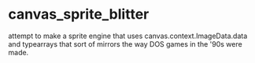 canvas_sprite_blitter
=====================

attempt to make a sprite engine that uses canvas.context.ImageData.data and typearrays that sort of mirrors the way DOS games in the '90s were made.
